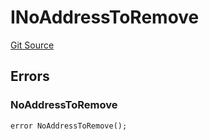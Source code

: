 # INoAddressToRemove
[Git Source](https://github.com/thrackle-io/tron/blob/5c20e54658e3206ed81b54d70494bea2d0a0e5dd/src/common/IErrors.sol)


## Errors
### NoAddressToRemove

```solidity
error NoAddressToRemove();
```

